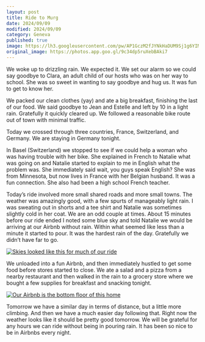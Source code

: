 ```yaml
---
layout: post
title: Ride to Murg
date: 2024/09/09
modified: 2024/09/09
category: Geneva
published: true
image: https://lh3.googleusercontent.com/pw/AP1GczM2fJYNkHaDUM9Sj1g6YIMEZj6MUfWagLWfZA_bkI8SUSHnA6mpDifQjgwEB1lmKelaGmKfML3wZ3QX5RHy_Bj3wGxnZm1M-HDZQKUB-VEpbcRQFiai=s0-no
original_image: https://photos.app.goo.gl/9c34dp5ruXebBAki7
---
```


We woke up to drizzling rain. We expected it. We set our alarm so we could say goodbye to Clara, an adult child of our hosts who was on her way to school. She was so sweet in wanting to say goodbye and hug us. It was fun to get to know her.

We packed our clean clothes (yay) and ate a big breakfast, finishing the last of our food. We said goodbye to Jean and Estelle and left by 10 in a light rain. Gratefully it quickly cleared up. We followed a reasonable bike route out of town with minimal traffic. 

Today we crossed through three countries, France, Switzerland, and Germany. We are staying in Germany tonight.

In Basel (Switzerland) we stopped to see if we could help a woman who was having trouble with her bike. She explained in French to Natalie what was going on and Natalie started to explain to me in English what the problem was. She immediately said wait, you guys speak English? She was from Minnesota, but now lives in France with her Belgian husband. It was a fun connection. She also had been a high school French teacher.

Today’s ride involved more small shared roads and more small towns. The weather was amazingly good, with a few spurts of manageably light rain. I was sweating out in shorts and a tee shirt and Natalie was sometimes slightly cold in her coat. We are an odd couple at times. About 15 minutes before our ride ended I noted some blue sky and told Natalie we would be arriving at our Airbnb without rain. Within what seemed like less than a minute it started to pour. It was the hardest rain of the day. Gratefully we didn’t have far to go. 

[![Skies looked like this for much of our ride](https://lh3.googleusercontent.com/pw/AP1GczNyEHKdey4xzXAozDRqI7mhWpjMbs8FDGw3bTDn8lkOXBcO-vx8hA0nkIJxlMzEcpJFyOx5NK34uZRbez4Hfk5qDHWyp8MbRymdQkfHq0tR_8-8OpXa=s0-no)](https://photos.app.goo.gl/8S4J528A4aZfiAFv6)


We unloaded into a fun Airbnb, and then immediately hustled to get some food before stores started to close. We ate a salad and a pizza from a nearby restaurant and then walked in the rain to a grocery store where we bought a few supplies for breakfast and snacking tonight.

[![Our Airbnb is the bottom floor of this home](https://lh3.googleusercontent.com/pw/AP1GczMFUW-dFXGtQMJb2p6_Vu22AKYV3dKD9CW6Tf2ZzqCAQjpEuC2AeOw1OFuutZJbCMpOHICOwGXZMCdw4LoaWRVuP-4I0wURb0u3vA91QqV4VseHD6RW=s0-no)](https://photos.app.goo.gl/8SkNtML3GWcwJK8dA)


Tomorrow we have a similar day in terms of distance, but a little more climbing. And then we have a much easier day following that. Right now the weather looks like it should be pretty good tomorrow. We will be grateful for any hours we can ride without being in pouring rain. It has been so nice to be in Airbnbs every night.
